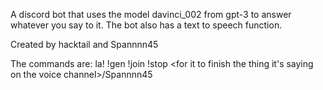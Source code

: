 A discord bot that uses the model davinci_002 from gpt-3 to answer whatever you say to it.
The bot also has a text to speech function.

Created by hacktail and Spannnn45


The commands are:
la! <language in short form. An example is en for english>
!gen <What you wanna say to the gpt-3 bot>
!join <for it to join the voice channel that the user who wrote the command is in>
!stop <for it to finish the thing it's saying on the voice channel>/Spannnn45